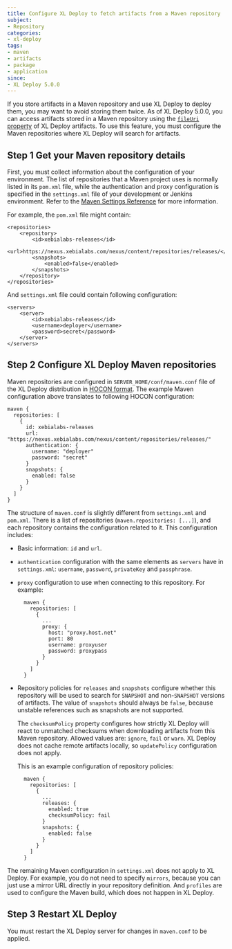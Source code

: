 ```yaml
---
title: Configure XL Deploy to fetch artifacts from a Maven repository
subject:
- Repository
categories:
- xl-deploy
tags:
- maven
- artifacts
- package
- application
since:
- XL Deploy 5.0.0
---
```


If you store artifacts in a Maven repository and use XL Deploy to deploy them, you may want to avoid storing them twice. As of XL Deploy 5.0.0, you can access artifacts stored in a Maven repository using the [`fileUri` property](/xl-deploy/how-to/add-an-externally-stored-artifact-to-a-package.html) of XL Deploy artifacts. To use this feature, you must configure the Maven repositories where XL Deploy will search for artifacts.

## Step 1 Get your Maven repository details

First, you must collect information about the configuration of your environment. The list of repositories that a Maven project uses is normally listed in its `pom.xml` file, while the authentication and proxy configuration is specified in the `settings.xml` file of your development or Jenkins environment. Refer to the [Maven Settings Reference](https://maven.apache.org/settings.html) for more information.
 
For example, the `pom.xml` file might contain:
 
    <repositories>
        <repository>
            <id>xebialabs-releases</id>
            <url>https://nexus.xebialabs.com/nexus/content/repositories/releases/</url>
            <snapshots>
                <enabled>false</enabled>
            </snapshots>
        </repository>
    </repositories>

And `settings.xml` file could contain following configuration:

    <servers>
        <server>
            <id>xebialabs-releases</id>
            <username>deployer</username>
            <password>secret</password>
        </server>
    </servers>

## Step 2 Configure XL Deploy Maven repositories

Maven repositories are configured in `SERVER_HOME/conf/maven.conf` file of the XL Deploy distribution in [HOCON format](https://github.com/typesafehub/config/blob/master/HOCON.md). The example Maven configuration above translates to following HOCON configuration:

    maven {
      repositories: [
        {
          id: xebialabs-releases
          url: "https://nexus.xebialabs.com/nexus/content/repositories/releases/"
          authentication: {
            username: "deployer"
            password: "secret"
          }
          snapshots: {
            enabled: false
          }
        }
      ]
    }

The structure of `maven.conf` is slightly different from `settings.xml` and `pom.xml`. There is a list of repositories (`maven.repositories: [...]`), and each repository contains the configuration related to it. This configuration includes:
 
* Basic information: `id` and `url`.
* `authentication` configuration with the same elements as `servers` have in `settings.xml`: `username`, `password`, `privateKey` and `passphrase`.
* `proxy` configuration to use when connecting to this repository. For example:

		maven {
		  repositories: [
			{
			  ...
			  proxy: {
				host: "proxy.host.net"
				port: 80
				username: proxyuser
				password: proxypass
			  }
			}
		  ]
		}

* Repository policies for `releases` and `snapshots` configure whether this repository will be used to search for `SNAPSHOT` and non-`SNAPSHOT` versions of artifacts. The value of `snapshots` should always be `false`, because unstable references such as snapshots are not supported.

    The `checksumPolicy` property configures how strictly XL Deploy will react to unmatched checksums when downloading artifacts from this Maven repository. Allowed values are: `ignore`, `fail` or `warn`. XL Deploy does not cache remote artifacts locally, so `updatePolicy` configuration does not apply.

    This is an example configuration of repository policies:

		maven {
		  repositories: [
			{
			  ...
			  releases: {
				enabled: true
				checksumPolicy: fail
			  }
			  snapshots: {
				enabled: false
			  }
			}
		  ]
		}

The remaining Maven configuration in `settings.xml` does not apply to XL Deploy. For example, you do not need to specify `mirrors`, because you can just use a mirror URL directly in your repository definition. And `profiles` are used to configure the Maven build, which does not happen in XL Deploy.  

## Step 3 Restart XL Deploy

You must restart the XL Deploy server for changes in `maven.conf` to be applied.
